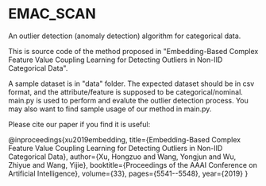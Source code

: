 # EMAC_SCAN
An outlier detection (anomaly detection) algorithm for categorical data.


This is source code of the method proposed in "Embedding-Based Complex Feature Value Coupling
Learning for Detecting Outliers in Non-IID Categorical Data". 


A sample dataset is in "data" folder. The expected dataset should be in csv format, and the attribute/feature is supposed to be categorical/nominal. main.py is used to perform and evalute the outlier detection process. You may also want to find sample usage of our method in main.py. 


Please cite our paper if you find it is useful:

@inproceedings{xu2019embedding,
  title={Embedding-Based Complex Feature Value Coupling Learning for Detecting Outliers in Non-IID Categorical Data},
  author={Xu, Hongzuo and Wang, Yongjun and Wu, Zhiyue and Wang, Yijie},
  booktitle={Proceedings of the AAAI Conference on Artificial Intelligence},
  volume={33},
  pages={5541--5548},
  year={2019}
}
